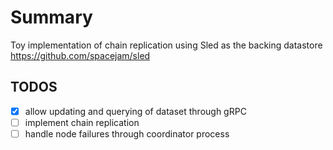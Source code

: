 # Summary
Toy implementation of chain replication using Sled as the backing datastore https://github.com/spacejam/sled

## TODOS
- [x] allow updating and querying of dataset through gRPC
- [ ] implement chain replication 
- [ ] handle node failures through coordinator process